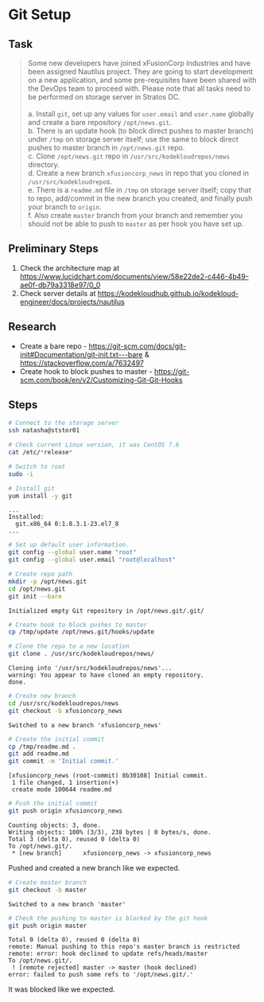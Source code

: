 # Git Setup

## Task

> Some new developers have joined xFusionCorp Industries and have been assigned Nautilus project. They are going to start development on a new application, and some pre-requisites have been shared with the DevOps team to proceed with. Please note that all tasks need to be performed on storage server in Stratos DC.<br><br>a. Install `git`, set up any values for `user.email` and `user.name` globally and create a bare repository `/opt/news.git`.<br>b. There is an update hook (to block direct pushes to master branch) under `/tmp` on storage server itself; use the same to block direct pushes to master branch in `/opt/news.git` repo.<br>c. Clone `/opt/news.git` repo in `/usr/src/kodekloudrepos/news `directory.<br>d. Create a new branch `xfusioncorp_news` in repo that you cloned in `/usr/src/kodekloudrepo`s.<br>e. There is a `readme.md` file in `/tmp` on storage server itself; copy that to repo, add/commit in the new branch you created, and finally push your branch to `origin`.<br>f. Also create `master` branch from your branch and remember you should not be able to push to `master` as per hook you have set up.

## Preliminary Steps

1. Check the architecture map at https://www.lucidchart.com/documents/view/58e22de2-c446-4b49-ae0f-db79a3318e97/0_0
2. Check server details at https://kodekloudhub.github.io/kodekloud-engineer/docs/projects/nautilus

## Research

* Create a bare repo - https://git-scm.com/docs/git-init#Documentation/git-init.txt---bare & https://stackoverflow.com/a/7632497
* Create hook to block pushes to master - https://git-scm.com/book/en/v2/Customizing-Git-Git-Hooks

## Steps

```bash
# Connect to the storage server
ssh natasha@ststor01

# Check current Linux version, it was CentOS 7.6
cat /etc/*release*

# Switch to root
sudo -i

# Install git
yum install -y git
```

```
...
Installed:
  git.x86_64 0:1.8.3.1-23.el7_8  
...
```

```bash
# Set up default user information.
git config --global user.name "root"
git config --global user.email "root@localhost"

# Create repo path
mkdir -p /opt/news.git
cd /opt/news.git
git init --bare
```

```
Initialized empty Git repository in /opt/news.git/.git/
```

```bash
# Create hook to block pushes to master
cp /tmp/update /opt/news.git/hooks/update

# Clone the repo to a new location
git clone . /usr/src/kodekloudrepos/news/
```

```
Cloning into '/usr/src/kodekloudrepos/news'...
warning: You appear to have cloned an empty repository.
done.
```

```bash
# Create new branch
cd /usr/src/kodekloudrepos/news
git checkout -b xfusioncorp_news
```

```
Switched to a new branch 'xfusioncorp_news'
```

```bash
# Create the initial commit
cp /tmp/readme.md .
git add readme.md
git commit -m 'Initial commit.'
```

```
[xfusioncorp_news (root-commit) 8b30108] Initial commit.
 1 file changed, 1 insertion(+)
 create mode 100644 readme.md
```

```bash
# Push the initial commit
git push origin xfusioncorp_news
```

```
Counting objects: 3, done.
Writing objects: 100% (3/3), 238 bytes | 0 bytes/s, done.
Total 3 (delta 0), reused 0 (delta 0)
To /opt/news.git/.
 * [new branch]      xfusioncorp_news -> xfusioncorp_news
```

Pushed and created a new branch like we expected.

```bash
# Create master branch
git checkout -b master
```

```
Switched to a new branch 'master'
```


```bash
# Check the pushing to master is blocked by the git hook
git push origin master
```

```
Total 0 (delta 0), reused 0 (delta 0)
remote: Manual pushing to this repo's master branch is restricted
remote: error: hook declined to update refs/heads/master
To /opt/news.git/.
 ! [remote rejected] master -> master (hook declined)
error: failed to push some refs to '/opt/news.git/.'
```

It was blocked like we expected.
